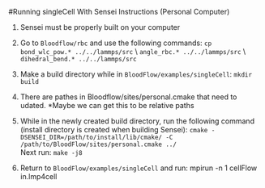 #Running singleCell With Sensei Instructions (Personal Computer)

1. Sensei must be properly built on your computer

2. Go to `Bloodflow/rbc` and use the following commands: `cp bond_wlc_pow.* ../../lammps/src` \ `angle_rbc.* ../../lammps/src` \ `dihedral_bend.* ../../lammps/src`

3. Make a build directory while in `BloodFlow/examples/singleCell`: `mkdir build`

4. There are pathes in Bloodflow/sites/personal.cmake that need to udated. *Maybe we can get this to be relative paths

5. While in the newly created build directory, run the following command (install directory is created when building Sensei): `cmake -DSENSEI_DIR=/path/to/install/lib/cmake/ -C /path/to/BloodFlow/sites/personal.cmake ../`\
Next run: `make -j8`

6. Return to `BloodFlow/examples/singleCell` and run: mpirun -n 1 cellFlow in.lmp4cell
